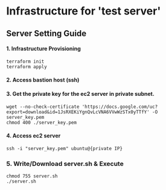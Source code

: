 # Infrastructure for 'test server'

## Server Setting Guide
#### 1. Infrastructure Provisioning
```
terraform init
terraform apply
```

#### 2. Access bastion host (ssh)

#### 3. Get the private key for the ec2 server in private subnet.
```
wget --no-check-certificate 'https://docs.google.com/uc?export=download&id=1JsRXEKiYgnQvLcVNA6VVwWzSTx0yTTfY' -O server_key.pem 
chmod 400 ./server_key.pem
```

#### 4. Access ec2 server
```
ssh -i "server_key.pem" ubuntu@{private IP}
```

### 5. Write/Download server.sh & Execute
```
chmod 755 server.sh
./server.sh
```
